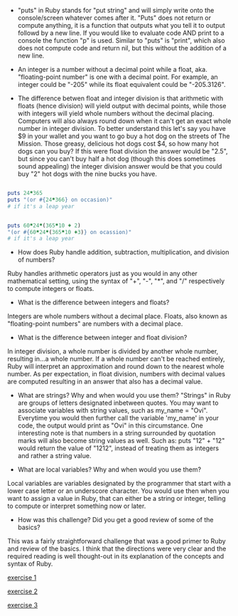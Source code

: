 - "puts" in Ruby stands for "put string" and will simply write onto the console/screen whatever comes after it. "Puts" does not return or compute anything, it is a function that outputs what you tell it to output followd by a new line. If you would like to evaluate code AND print to a console the function "p" is used. Similar to "puts" is "print", which also does not compute code and return nil, but this without the addition of a new line.

- An integer is a number without a decimal point while a float, aka. "floating-point number" is one with a decimal point. For example, an integer could be "-205" while its float equivalent could be "-205.3126".

- The difference betwen float and integer division is that arithmetic with floats (hence division) will yield output with decimal points, while those with integers will yield whole numbers without the decimal placing. Computers will also always round down when it can't get an exact whole number in integer division. To better understand this let's say you have $9 in your wallet and you want to go buy a hot dog on the streets of The Mission. Those greasy, delicious hot dogs cost $4, so how many hot dogs can you buy? If this were float division the answer would be "2.5", but since you can't buy half a hot dog (though this does sometimes sound appealing) the integer division answer would be that you could buy "2" hot dogs with the nine bucks you have.

```ruby

puts 24*365
puts "(or #{24*366} on occasion)"
# if it's a leap year

```

```ruby

puts 60*24*(365*10 + 2)
"(or #{60*24*(365*10 +3)} on ocassion)"
# if it's a leap year

``` 

- How does Ruby handle addition, subtraction, multiplication, and division of numbers?

Ruby handles arithmetic operators just as you would in any other mathematical setting, using the syntax of "+", "-", "*", and "/" respectively to compute integers or floats.

- What is the difference between integers and floats?

Integers are whole numbers without a decimal place. Floats, also known as "floating-point numbers" are numbers with a decimal place. 

- What is the difference between integer and float division?

In integer division, a whole number is divided by another whole number, resulting in...a whole number. If a whole number can't be reached entirely, Ruby will interpret an approximation and round down to the nearest whole number. As per expectation, in float division, numbers with decimal values are computed resulting in an answer that also has a decimal value. 

- What are strings? Why and when would you use them?
"Strings" in Ruby are groups of letters designated inbetween quotes. You may want to associate variables with string values, such as my_name = "Ovi". Everytime you would then further call the variable 'my_name' in your code, the output would print as "Ovi" in this circumstance. One interesting note is that numbers in a string surrounded by quotation marks will also become string values as well. Such as: puts "12" + "12" would return the value of "1212", instead of treating them as integers and rather a string value.

- What are local variables? Why and when would you use them?

Local variables are variables designated by the programmer that start with a lower case letter or an underscore character. You would use then when you want to assign a value in Ruby, that can either be a string or integer, telling to compute or interpret something now or later.

- How was this challenge? Did you get a good review of some of the basics?

This was a fairly straightforward challenge that was a good primer to Ruby and review of the basics. I think that the directions were very clear and the required reading is well thought-out in its explanation of the concepts and syntax of Ruby.

[exercise 1](https://github.com/0viWan/phase-0/blob/master/week-4/defining-variables.rb)

[exercise 2](https://github.com/0viWan/phase-0/blob/master/week-4/simple-string.rb)

[exercise 3](https://github.com/0viWan/phase-0/blob/master/week-4/basic-math.rb)